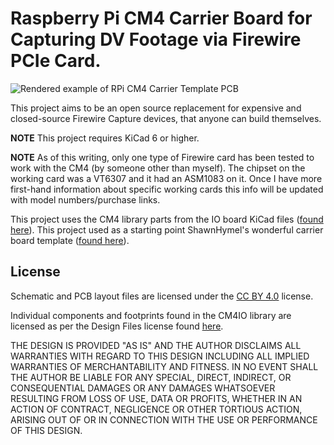 # Raspberry Pi CM4 Carrier Board for Capturing DV Footage via Firewire PCIe Card.

![Rendered example of RPi CM4 Carrier Template PCB](https://raw.githubusercontent.com/ShawnHymel/rpi-cm4-carrier-template/main/images/rpi-cm4-carrier-template-rendered.png)

This project aims to be an open source replacement for expensive and closed-source Firewire Capture devices, that anyone can build themselves.

**NOTE** This project requires KiCad 6 or higher.

**NOTE** As of this writing, only one type of Firewire card has been tested to work with the CM4 (by someone other than myself). The chipset on the working card was a VT6307 and it had an ASM1083 on it. Once I have more first-hand information about specific working cards this info will be updated with model numbers/purchase links.

This project uses the CM4 library parts from the IO board KiCad files ([found here](http://datasheets.raspberrypi.org/cm4io/CM4IO-KiCAD.zip)). This project used as a starting point ShawnHymel's wonderful carrier board template ([found here](https://github.com/ShawnHymel/rpi-cm4-carrier-template)).

## License

Schematic and PCB layout files are licensed under the [CC BY 4.0](https://creativecommons.org/licenses/by/4.0/) license.

Individual components and footprints found in the CM4IO library are licensed as per the Design Files license found [here](https://datasheets.raspberrypi.org/license.html).

THE DESIGN IS PROVIDED "AS IS" AND THE AUTHOR DISCLAIMS ALL WARRANTIES WITH REGARD TO THIS DESIGN INCLUDING ALL IMPLIED WARRANTIES OF MERCHANTABILITY AND FITNESS. IN NO EVENT SHALL THE AUTHOR BE LIABLE FOR ANY SPECIAL, DIRECT, INDIRECT, OR CONSEQUENTIAL DAMAGES OR ANY DAMAGES WHATSOEVER RESULTING FROM LOSS OF USE, DATA OR PROFITS, WHETHER IN AN ACTION OF CONTRACT, NEGLIGENCE OR OTHER TORTIOUS ACTION, ARISING OUT OF OR IN CONNECTION WITH THE USE OR PERFORMANCE OF THIS DESIGN.

